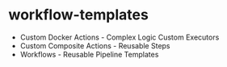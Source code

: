 # workflow-templates

- Custom Docker Actions - Complex Logic Custom Executors
- Custom Composite Actions - Reusable Steps
- Workflows - Reusable Pipeline Templates